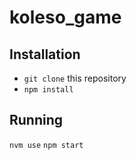 # koleso_game

## Installation

* `git clone` this repository
* `npm install`

## Running

`nvm use`
`npm start`